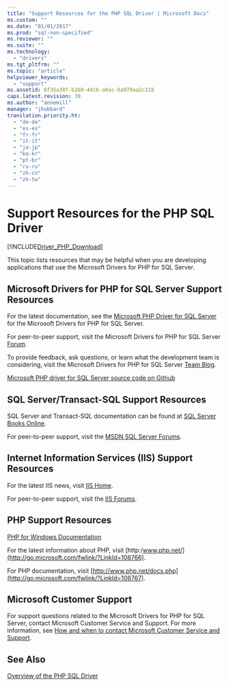 ```yaml
---
title: "Support Resources for the PHP SQL Driver | Microsoft Docs"
ms.custom: ""
ms.date: "01/01/2017"
ms.prod: "sql-non-specified"
ms.reviewer: ""
ms.suite: ""
ms.technology: 
  - "drivers"
ms.tgt_pltfrm: ""
ms.topic: "article"
helpviewer_keywords: 
  - "support"
ms.assetid: 6f35a38f-b260-44cb-a8ac-0a979aa2c218
caps.latest.revision: 39
ms.author: "annemill"
manager: "jhubbard"
translation.priority.ht: 
  - "de-de"
  - "es-es"
  - "fr-fr"
  - "it-it"
  - "ja-jp"
  - "ko-kr"
  - "pt-br"
  - "ru-ru"
  - "zh-cn"
  - "zh-tw"
---
```

# Support Resources for the PHP SQL Driver
[!INCLUDE[Driver_PHP_Download](../../connect/php/includes)]

This topic lists resources that may be helpful when you are developing applications that use the Microsoft Drivers for PHP for SQL Server.  
  
## Microsoft Drivers for PHP for SQL Server Support Resources  
For the latest documentation, see the [Microsoft PHP Driver for SQL Server](../../connect/php/microsoft-php-driver-for-sql-server.md) for the Microsoft Drivers for PHP for SQL Server.  
  
For peer-to-peer support, visit the Microsoft Drivers for PHP for SQL Server [Forum](https://social.msdn.microsoft.com/Forums/sqlserver/home?forum=sqldriverforphp).  
  
To provide feedback, ask questions, or learn what the development team is considering, visit the Microsoft Drivers for PHP for SQL Server [Team Blog](http://go.microsoft.com/fwlink/?LinkID=108675).  
  
[Microsoft PHP driver for SQL Server source code on Github](https://github.com/azure/msphpsql)  
  
## SQL Server/Transact-SQL Support Resources  
SQL Server and Transact-SQL documentation can be found at [SQL Server Books Online](http://go.microsoft.com/fwlink/?LinkID=62618).  
  
For peer-to-peer support, visit the [MSDN SQL Server Forums](https://social.msdn.microsoft.com/Forums/sqlserver/home).  
  
## Internet Information Services (IIS) Support Resources  
For the latest IIS news, visit [IIS Home](http://go.microsoft.com/fwlink/?LinkId=108763).  
  
For peer-to-peer support, visit the [IIS Forums](http://go.microsoft.com/fwlink/?LinkId=108765).  
  
## PHP Support Resources  
[PHP for Windows Documentation](http://windows.php.net/)  
  
For the latest information about PHP, visit [http:/www.php.net/](http://go.microsoft.com/fwlink/?LinkId=108766).  
  
For PHP documentation, visit [http://www.php.net/docs.php](http://go.microsoft.com/fwlink/?LinkId=108767).  
  
## Microsoft Customer Support  
For support questions related to the Microsoft Drivers for PHP for SQL Server, contact Microsoft Customer Service and Support. For more information, see [How and when to contact Microsoft Customer Service and Support](http://go.microsoft.com/fwlink/?LinkId=122302).  
  
## See Also  
[Overview of the PHP SQL Driver](../../connect/php/overview-of-the-php-sql-driver.md)
  
